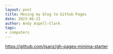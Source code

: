 ```yaml
---
layout: post
title: Moving my blog to Github Pages
date: 2023-06-21
author: Andy Aspell-Clark
tags:
- computers
---
```




https://github.com/jsanz/gh-pages-minima-starter
